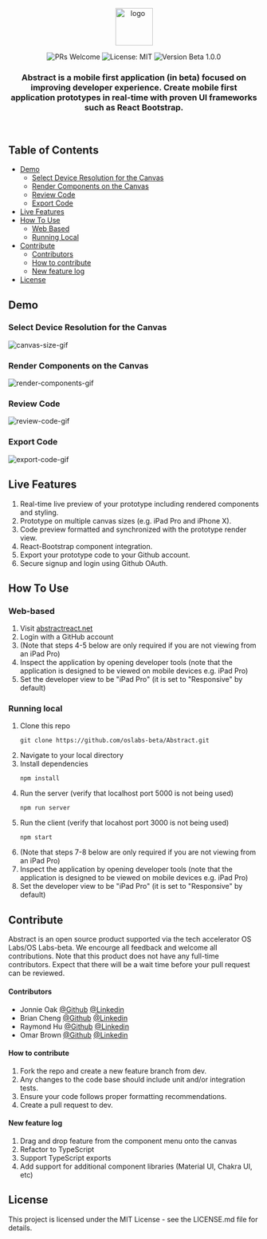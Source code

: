 <p align="center">
  <img src="https://raw.githubusercontent.com/oslabs-beta/Abstract/e433ecba1a83f2cb5e330104e144219c3ff98948/readme-assets/Asset_2.svg" alt="logo" style="height: 75px">
</p>

<p align="center">
  <img src="https://camo.githubusercontent.com/b0ad703a46e8b249ef2a969ab95b2cb361a2866ecb8fe18495a2229f5847102d/68747470733a2f2f696d672e736869656c64732e696f2f62616467652f5052732d77656c636f6d652d627269676874677265656e2e737667" alt="PRs Welcome" data-canonical-src="https://img.shields.io/badge/PRs-welcome-brightgreen.svg" style="max-width: 100%;">

  <img src="https://camo.githubusercontent.com/5fab2edf3816ef9fb3ebcaf6e613fa7b40ff7652ec69e5f6e7f695aa24bf5ce6/68747470733a2f2f696d672e736869656c64732e696f2f62616467652f4c6963656e73652d4d49542d626c75652e737667" alt="License: MIT" data-canonical-src="https://img.shields.io/badge/License-MIT-blue.svg" style="max-width: 100%;">

  <img src="https://img.shields.io/badge/Release-Beta%20--%201.0-lightgrey" alt="Version Beta 1.0.0" data-canonical-src="https://img.shields.io/badge/Release-Beta%20--%201.0-lightgrey" style="max-width: 100%;">
</p>

<h3 align="center">Abstract is a mobile first application (in beta) focused on improving developer experience. Create mobile first application prototypes in real-time with proven UI frameworks such as React Bootstrap.</h3>

</br>

## Table of Contents
* [Demo](#demo)
  + [Select Device Resolution for the Canvas](#select-device-resolution-for-the-canvas)
  + [Render Components on the Canvas](#render-components-on-the-canvas)
  + [Review Code](#review-code)
  + [Export Code](#export-code)
* [Live Features](#live-features)
* [How To Use](#how-to-use)
  + [Web Based](#web-based)
  + [Running Local](#running-local)
* [Contribute](#how-to-use)
  + [Contributors](#contributors)
  + [How to contribute](#how-to-contribute)
  + [New feature log](#new-feature-log)
* [License](#license)

## Demo
### Select Device Resolution for the Canvas
<img src="https://github.com/oslabs-beta/Abstract/blob/feature/github-readme/readme-assets/canvas-size.GIF?raw=true" alt="canvas-size-gif" style="max-width: 75%;">

### Render Components on the Canvas
<img src="https://github.com/oslabs-beta/Abstract/blob/feature/github-readme/readme-assets/render-components.GIF?raw=true" alt="render-components-gif" style="max-width: 75%;">

### Review Code
<img src="https://github.com/oslabs-beta/Abstract/blob/feature/github-readme/readme-assets/review-code.GIF?raw=true" alt="review-code-gif" style="max-width: 75%;">

### Export Code
<img src="https://github.com/oslabs-beta/Abstract/blob/feature/github-readme/readme-assets/export-code.GIF?raw=true" alt="export-code-gif" style="max-width: 75%;">

## Live Features
1. Real-time live preview of your prototype including rendered components and styling.
2. Prototype on multiple canvas sizes (e.g. iPad Pro and iPhone X).
3. Code preview formatted and synchronized with the prototype render view.
4. React-Bootstrap component integration.
5. Export your prototype code to your Github account.
6. Secure signup and login using Github OAuth.

## How To Use
### Web-based
1. Visit [abstractreact.net](https://abstractreact.net)
2. Login with a GitHub account
3. (Note that steps 4-5 below are only required if you are not viewing from an iPad Pro)
4. Inspect the application by opening developer tools (note that the application is designed to be viewed on mobile devices e.g. iPad Pro)
5. Set the developer view to be "iPad Pro" (it is set to "Responsive" by default)
### Running local
1. Clone this repo
    ```
    git clone https://github.com/oslabs-beta/Abstract.git
    ```
2. Navigate to your local directory
3. Install dependencies
    ```
    npm install
    ```
4. Run the server (verify that localhost port 5000 is not being used)
    ```
    npm run server
    ```
5. Run the client (verify that locahost port 3000 is not being used)
    ```
    npm start
    ```
6. (Note that steps 7-8 below are only required if you are not viewing from an iPad Pro)
7. Inspect the application by opening developer tools (note that the application is designed to be viewed on mobile devices e.g. iPad Pro)
8. Set the developer view to be "iPad Pro" (it is set to "Responsive" by default)

## Contribute
Abstract is an open source product supported via the tech accelerator OS Labs/OS Labs-beta. We encourge all feedback and welcome all contributions. Note that this product does not have any full-time contributors. Expect that there will be a wait time before your pull request can be reviewed.

#### Contributors
- Jonnie Oak [@Github](https://github.com/oakj) [@Linkedin](https://www.linkedin.com/in/oakj28/)
- Brian Cheng [@Github](https://github.com/chengbrian9) [@Linkedin](https://www.linkedin.com/in/brian-cheng24/)
- Raymond Hu [@Github](https://github.com/rhu0) [@Linkedin](https://www.linkedin.com/in/raymond-hu-3b18231a2/)
- Omar Brown [@Github](https://github.com/rashadhndrxx) [@Linkedin](https://www.linkedin.com/in/omar-b-76892521b/)

#### How to contribute
1. Fork the repo and create a new feature branch from dev.
2. Any changes to the code base should include unit and/or integration tests.
3. Ensure your code follows proper formatting recommendations.
4. Create a pull request to dev.

#### New feature log
1. Drag and drop feature from the component menu onto the canvas
2. Refactor to TypeScript
3. Support TypeScript exports
4. Add support for additional component libraries (Material UI, Chakra UI, etc)

## License
This project is licensed under the MIT License - see the LICENSE.md file for details.
